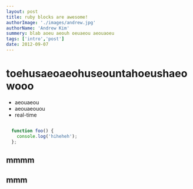 ```yaml
---
layout: post
title: ruby blocks are awesome!
authorImage: './images/andrew.jpg'
authorName: 'Andrew Kim'
summery: blab aoeu aeouh oeuaeou aeouaoeu
tags: ['intro','post']
date: 2012-09-07
---
```


# toehusaeoaeohuseountahoeushaeowooo

* aeouaeou
* aeouaeouou
* real-time

```javascript

  function foo() {
    console.log('hiheheh');
  };

```

## mmmm


mmm
---

